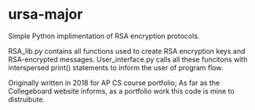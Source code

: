 # ursa-major
Simple Python implimentation of RSA encryption protocols.

RSA_lib.py contains all functions used to create RSA encryption keys and RSA-encrypted messages.
User_interface.py calls all these funcitons with interspersed print() statements to inform the user of program flow.

Originally written in 2018 for AP CS course portfolio; As far as the Collegeboard website informs, as a portfolio work this code is mine to distruibute.
